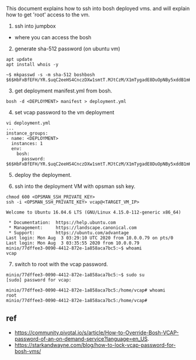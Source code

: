 This document explains how to ssh into bosh deployed vms. and will explain how to get 'root' access to the vm.

1) ssh into jumpbox
- where you can access the bosh

2) generate sha-512 password (on ubuntu vm)

```
apt update
apt install whois -y

~$ mkpasswd -s -m sha-512 boshbosh
$6$HbFxBfEFH/YR.$uqC2eeHS4CnczDXw1smtT.MJtCzM/X1mTygadE8DuOpNBy5xddB1mHxFytnSrp1v.LAs2DltRkyYzos8kkjf50
```

3) get deployment manifest.yml from bosh.

```
bosh -d <DEPLOYMENT> manifest > deployment.yml
```

4) set vcap password to the vm deployment

```
vi deployment.yml
...
instance_groups:
- name: <DEPLOYMENT>
  instances: 1
  env:
    bosh:
      password: $6$HbFxBfEFH/YR.$uqC2eeHS4CnczDXw1smtT.MJtCzM/X1mTygadE8DuOpNBy5xddB1mHxFytnSrp1v.LAs2DltRkyYzos8kkjf50

```
5) deploy the deployment.

6) ssh into the deployment VM with opsman ssh key.
```
chmod 600 <OPSMAN_SSH_PRIVATE_KEY>
ssh -i <OPSMAN_SSH_PRIVATE_KEY> vcap@<TARGET_VM_IP>

Welcome to Ubuntu 16.04.6 LTS (GNU/Linux 4.15.0-112-generic x86_64)

 * Documentation:  https://help.ubuntu.com
 * Management:     https://landscape.canonical.com
 * Support:        https://ubuntu.com/advantage
Last login: Mon Aug  3 03:29:10 UTC 2020 from 10.0.0.79 on pts/0
Last login: Mon Aug  3 03:35:55 2020 from 10.0.0.79
minio/77dffee3-0090-4412-872e-1a858aca7bc5:~$ whoami
vcap

```

7) switch to root with the vcap password.

```
minio/77dffee3-0090-4412-872e-1a858aca7bc5:~$ sudo su
[sudo] password for vcap:

minio/77dffee3-0090-4412-872e-1a858aca7bc5:/home/vcap# whoami
root
minio/77dffee3-0090-4412-872e-1a858aca7bc5:/home/vcap#

```

## ref
- https://community.pivotal.io/s/article/How-to-Override-Bosh-VCAP-password-of-an-on-demand-service?language=en_US.
- https://starkandwayne.com/blog/how-to-lock-vcap-password-for-bosh-vms/


